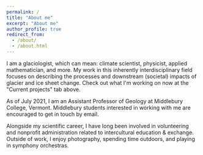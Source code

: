 ```yaml
---
permalink: /
title: "About me"
excerpt: "About me"
author_profile: true
redirect_from: 
  - /about/
  - /about.html
---
```

I am a glaciologist, which can mean: climate scientist, physicist, applied mathematician, 
and more.  My work in this inherently interdisciplinary field focuses on describing the processes
and downstream (societal) impacts of glacier and ice sheet change.  Check out what I'm working 
on now at the "Current projects" tab above.

As of July 2021, I am an Assistant Professor of Geology at Middlebury College, Vermont.
Middlebury students interested in working with me are encouraged to get in touch by email.

Alongside my scientific career, I have long been involved in volunteering and nonprofit administration 
related to intercultural education & exchange.  Outside of work, I enjoy photography, 
spending time outdoors, and playing in symphony orchestras.
